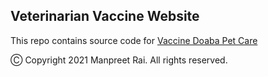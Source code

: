 ## Veterinarian Vaccine Website

This repo contains source code for [Vaccine Doaba Pet Care]('https://vaccine.doabapetcare.in')

Ⓒ Copyright 2021 Manpreet Rai. All rights reserved.
